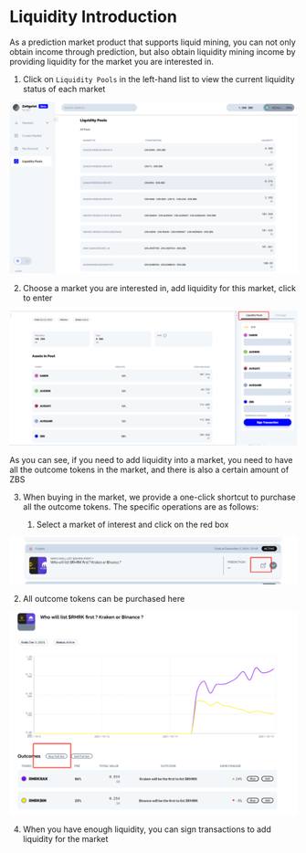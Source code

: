 # Liquidity Introduction

As a prediction market product that supports liquid mining, you can not only obtain income through prediction, but also obtain liquidity mining income by providing liquidity for the market you are interested in.

1. Click on `Liquidity Pools` in the left-hand list to view the current liquidity status of each market

![](https://raw.githubusercontent.com/Whisker17/ImageStoreService/main/image-20211019122727986.png)

2. Choose a market you are interested in, add liquidity for this market, click to enter

![](https://raw.githubusercontent.com/Whisker17/ImageStoreService/main/image-20211019131659052.png)

As you can see, if you need to add liquidity into a market, you need to have all the outcome tokens in the market, and there is also a certain amount of ZBS

3. When buying in the market, we provide a one-click shortcut to purchase all the outcome tokens. The specific operations are as follows:

   1. Select a market of interest and click on the red box

![](https://raw.githubusercontent.com/Whisker17/ImageStoreService/main/image-20211019133106371.png)

2.  All outcome tokens can be purchased here

![](https://raw.githubusercontent.com/Whisker17/ImageStoreService/main/image-20211019133241503.png)

4. When you have enough liquidity, you can sign transactions to add liquidity for the market
